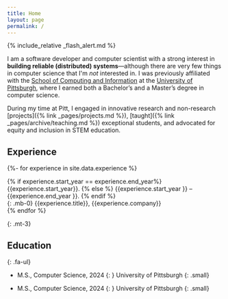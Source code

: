```yaml
---
title: Home
layout: page
permalink: /
---
```


{% include_relative _flash_alert.md %}

I am a software developer and computer scientist with a strong interest in **building reliable (distributed) systems**—although there are very few things in computer science that I'm _not_ interested in. I was previously affiliated with the [School of Computing and Information](https://sci.pitt.edu) at the [University of Pittsburgh](https://pitt.edu), where I earned both a Bachelor’s and a Master’s degree in computer science.

During my time at Pitt, I engaged in innovative research and non-research [projects]({% link _pages/projects.md %}), [taught]({% link _pages/archive/teaching.md %}) exceptional students, and advocated for equity and inclusion in STEM education.

## Experience

{%- for experience in site.data.experience %}

<div class="row">
  <div class="col fw-bold">
    {% if experience.start_year == experience.end_year%}
    {{experience.start_year}}.
    {% else %}
    {{experience.start_year }} – {{experience.end_year }}.
    {% endif %}
  </div>
  <div class="col-12 col-sm-9" markdown="1">{: .mb-0}
{{experience.title}}, {{experience.company}}
  </div>
</div>
{% endfor %}

{: .mt-3}

## Education

{: .fa-ul}

- <span class="fa-li fas fa-graduation-cap"></span> M.S., Computer Science, 2024
  {: }
  University of Pittsburgh
  {: .small}

- <span class="fa-li fas fa-graduation-cap"></span> M.S., Computer Science, 2024
  {: }
  University of Pittsburgh
  {: .small}
